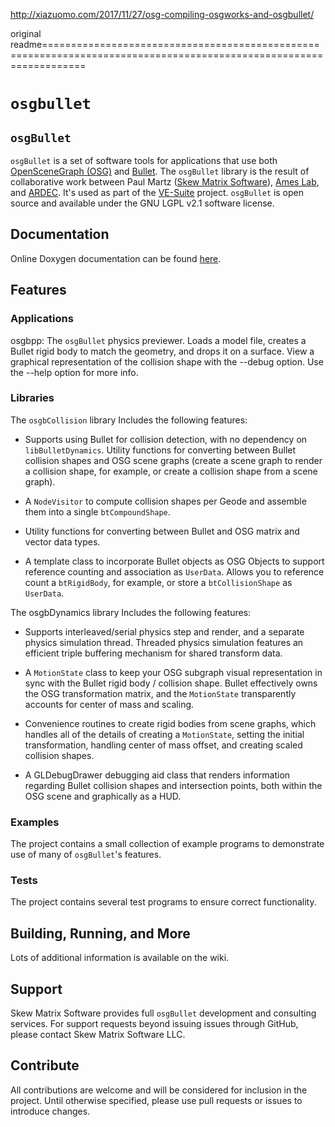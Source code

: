 http://xiazuomo.com/2017/11/27/osg-compiling-osgworks-and-osgbullet/


original readme===================================================================================================================

``osgbullet``
=========

## ``osgBullet``
``osgBullet`` is a set of software tools for applications that use both [OpenSceneGraph (OSG)](http://www.openscenegraph.org/) and [Bullet](http://code.google.com/p/bullet/). The ``osgBullet`` library is the result of collaborative work between Paul Martz ([Skew Matrix Software](http://www.skew-matrix.com/)), [Ames Lab](http://www.ameslab.gov/), and [ARDEC](http://www.pica.army.mil/PicatinnyPublic/index.asp). It's used as part of the [VE-Suite](http://www.ve-suite.org/) project. ``osgBullet`` is open source and available under the GNU LGPL v2.1 software license.

## Documentation
Online Doxygen documentation can be found [here](http://vesuite.org/external/docs/osgbullet/index.html).

## Features

### Applications
osgbpp: The ``osgBullet`` physics previewer. Loads a model file, creates a Bullet rigid body to match the geometry, and drops it on a surface. View a graphical representation of the collision shape with the --debug option. Use the --help option for more info.

### Libraries
The ``osgbCollision`` library Includes the following features:

* Supports using Bullet for collision detection, with no dependency on ``libBulletDynamics``.
Utility functions for converting between Bullet collision shapes and OSG scene graphs (create a scene graph to render a collision shape, for example, or create a collision shape from a scene graph).

* A ``NodeVisitor`` to compute collision shapes per Geode and assemble them into a single ``btCompoundShape``.

* Utility functions for converting between Bullet and OSG matrix and vector data types.

* A template class to incorporate Bullet objects as OSG Objects to support reference counting and association as ``UserData``. Allows you to reference count a ``btRigidBody``, for example, or store a ``btCollisionShape`` as ``UserData``.

The osgbDynamics library Includes the following features:

* Supports interleaved/serial physics step and render, and a separate physics simulation thread. Threaded physics simulation features an efficient triple buffering mechanism for shared transform data.

* A ``MotionState`` class to keep your OSG subgraph visual representation in sync with the Bullet rigid body / collision shape. Bullet effectively owns the OSG transformation matrix, and the ``MotionState`` transparently accounts for center of mass and scaling.

* Convenience routines to create rigid bodies from scene graphs, which handles all of the details of creating a ``MotionState``, setting the initial transformation, handling center of mass offset, and creating scaled collision shapes.

* A GLDebugDrawer debugging aid class that renders information regarding Bullet collision shapes and intersection points, both within the OSG scene and graphically as a HUD.

### Examples
The project contains a small collection of example programs to demonstrate use of many of ``osgBullet``'s features.

### Tests
The project contains several test programs to ensure correct functionality.

## Building, Running, and More
Lots of additional information is available on the wiki.

## Support
Skew Matrix Software provides full ``osgBullet`` development and consulting services. For support requests beyond issuing issues through GitHub, please contact Skew Matrix Software LLC.

## Contribute
All contributions are welcome and will be considered for inclusion in the project. Until otherwise specified, please use pull requests or issues to introduce changes.
